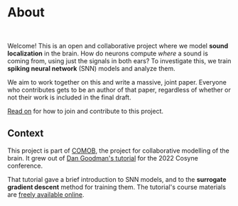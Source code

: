 <!-- This is the home page of the jupyterbook website.
It is in the root directory so that it's URL is as simple as possible. -->

# About
<!-- This title is what appears in the TOC (left nav sidebar) -->

<br>

Welcome! This is an open and collaborative project where we model **sound localization** in the brain. How do neurons compute _where_ a sound is coming from, using just the signals in both ears? To investigate this, we train **spiking neural network** (SNN) models and analyze them.

We aim to work together on this and write a massive, joint paper. Everyone who contributes gets to be an author of that paper, regardless of whether or not their work is included in the final draft.

[Read on](Contributing.md) for how to join and contribute to this project.


## Context

This project is part of [COMOB](https://comob-project.github.io/), the project for collaborative modelling of the brain. It grew out of [Dan Goodman's tutorial][tut] for the 2022 Cosyne conference.

That tutorial gave a brief introduction to SNN models, and to the **surrogate gradient descent** method for training them. The tutorial's course materials are [freely available online][tut].

[tut]: https://neural-reckoning.github.io/cosyne-tutorial-2022/

